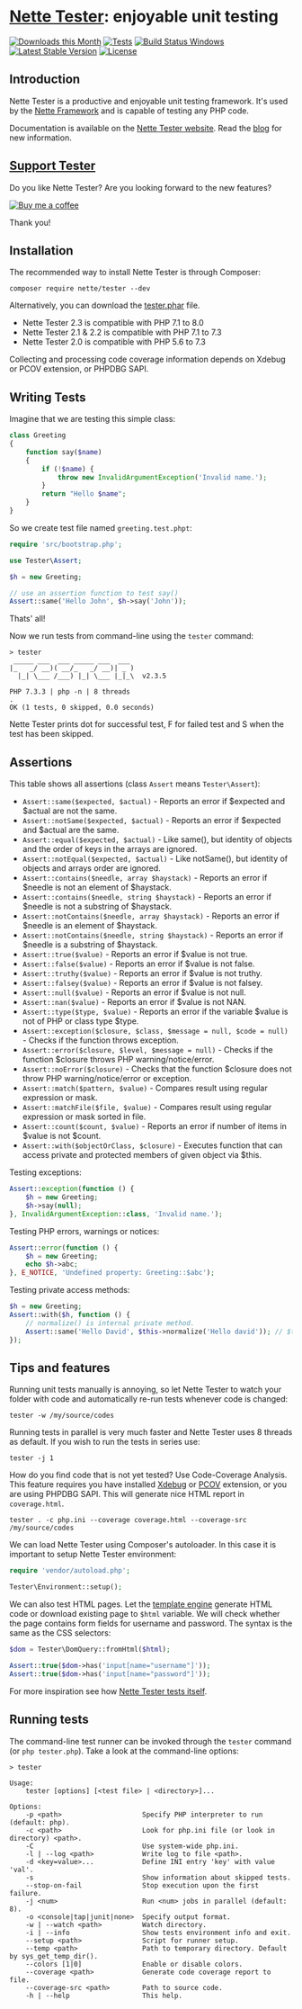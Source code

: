 [Nette Tester](https://tester.nette.org): enjoyable unit testing
================================================================

[![Downloads this Month](https://img.shields.io/packagist/dm/nette/tester.svg)](https://packagist.org/packages/nette/tester)
[![Tests](https://github.com/nette/tester/workflows/Tests/badge.svg?branch=master)](https://github.com/nette/tester/actions)
[![Build Status Windows](https://ci.appveyor.com/api/projects/status/github/nette/tester?branch=master&svg=true)](https://ci.appveyor.com/project/dg/tester/branch/master)
[![Latest Stable Version](https://poser.pugx.org/nette/tester/v/stable)](https://github.com/nette/tester/releases)
[![License](https://img.shields.io/badge/license-New%20BSD-blue.svg)](https://github.com/nette/tester/blob/master/license.md)


Introduction
------------

Nette Tester is a productive and enjoyable unit testing framework. It's used by
the [Nette Framework](https://nette.org) and is capable of testing any PHP code.

Documentation is available on the [Nette Tester website](https://tester.nette.org).
Read the [blog](https://blog.nette.org/category/tester/) for new information.


[Support Tester](https://github.com/sponsors/dg)
--------------------------------------------

Do you like Nette Tester? Are you looking forward to the new features?

[![Buy me a coffee](https://files.nette.org/icons/donation-3.svg)](https://github.com/sponsors/dg)

Thank you!


Installation
------------

The recommended way to install Nette Tester is through Composer:

```
composer require nette/tester --dev
```

Alternatively, you can download the [tester.phar](https://github.com/nette/tester/releases) file.

- Nette Tester 2.3 is compatible with PHP 7.1 to 8.0
- Nette Tester 2.1 & 2.2 is compatible with PHP 7.1 to 7.3
- Nette Tester 2.0 is compatible with PHP 5.6 to 7.3

Collecting and processing code coverage information depends on Xdebug or PCOV extension, or PHPDBG SAPI.


Writing Tests
-------------

Imagine that we are testing this simple class:

```php
class Greeting
{
	function say($name)
	{
		if (!$name) {
			throw new InvalidArgumentException('Invalid name.');
		}
		return "Hello $name";
	}
}
```

So we create test file named `greeting.test.phpt`:

```php
require 'src/bootstrap.php';

use Tester\Assert;

$h = new Greeting;

// use an assertion function to test say()
Assert::same('Hello John', $h->say('John'));
```

Thats' all!

Now we run tests from command-line using the `tester` command:

```
> tester
 _____ ___  ___ _____ ___  ___
|_   _/ __)( __/_   _/ __)| _ )
  |_| \___ /___) |_| \___ |_|_\  v2.3.5

PHP 7.3.3 | php -n | 8 threads
.
OK (1 tests, 0 skipped, 0.0 seconds)
```

Nette Tester prints dot for successful test, F for failed test
and S when the test has been skipped.


Assertions
----------

This table shows all assertions (class `Assert` means `Tester\Assert`):

- `Assert::same($expected, $actual)` - Reports an error if $expected and $actual are not the same.
- `Assert::notSame($expected, $actual)` - Reports an error if $expected and $actual are the same.
- `Assert::equal($expected, $actual)` - Like same(), but identity of objects and the order of keys in the arrays are ignored.
- `Assert::notEqual($expected, $actual)` - Like notSame(), but identity of objects and arrays order are ignored.
- `Assert::contains($needle, array $haystack)` - Reports an error if $needle is not an element of $haystack.
- `Assert::contains($needle, string $haystack)` - Reports an error if $needle is not a substring of $haystack.
- `Assert::notContains($needle, array $haystack)` - Reports an error if $needle is an element of $haystack.
- `Assert::notContains($needle, string $haystack)` - Reports an error if $needle is a substring of $haystack.
- `Assert::true($value)` - Reports an error if $value is not true.
- `Assert::false($value)` - Reports an error if $value is not false.
- `Assert::truthy($value)` - Reports an error if $value is not truthy.
- `Assert::falsey($value)` - Reports an error if $value is not falsey.
- `Assert::null($value)` - Reports an error if $value is not null.
- `Assert::nan($value)` - Reports an error if $value is not NAN.
- `Assert::type($type, $value)` -  Reports an error if the variable $value is not of PHP or class type $type.
- `Assert::exception($closure, $class, $message = null, $code = null)` -  Checks if the function throws exception.
- `Assert::error($closure, $level, $message = null)` -  Checks if the function $closure throws PHP warning/notice/error.
- `Assert::noError($closure)` -  Checks that the function $closure does not throw PHP warning/notice/error or exception.
- `Assert::match($pattern, $value)` - Compares result using regular expression or mask.
- `Assert::matchFile($file, $value)` - Compares result using regular expression or mask sorted in file.
- `Assert::count($count, $value)` - Reports an error if number of items in $value is not $count.
- `Assert::with($objectOrClass, $closure)` - Executes function that can access private and protected members of given object via $this.

Testing exceptions:

```php
Assert::exception(function () {
	$h = new Greeting;
	$h->say(null);
}, InvalidArgumentException::class, 'Invalid name.');
```

Testing PHP errors, warnings or notices:

```php
Assert::error(function () {
	$h = new Greeting;
	echo $h->abc;
}, E_NOTICE, 'Undefined property: Greeting::$abc');
```

Testing private access methods:

```php
$h = new Greeting;
Assert::with($h, function () {
	// normalize() is internal private method.
	Assert::same('Hello David', $this->normalize('Hello david')); // $this is Greeting
});
```

Tips and features
-----------------

Running unit tests manually is annoying, so let Nette Tester to watch your folder
with code and automatically re-run tests whenever code is changed:

```
tester -w /my/source/codes
```

Running tests in parallel is very much faster and Nette Tester uses 8 threads as default.
If you wish to run the tests in series use:

```
tester -j 1
```

How do you find code that is not yet tested? Use Code-Coverage Analysis. This feature
requires you have installed [Xdebug](https://xdebug.org/) or [PCOV](https://github.com/krakjoe/pcov)
extension, or you are using PHPDBG SAPI. This will generate nice HTML report in `coverage.html`.

```
tester . -c php.ini --coverage coverage.html --coverage-src /my/source/codes
```

We can load Nette Tester using Composer's autoloader. In this case
it is important to setup Nette Tester environment:

```php
require 'vendor/autoload.php';

Tester\Environment::setup();
```

We can also test HTML pages. Let the [template engine](https://latte.nette.org) generate
HTML code or download existing page to `$html` variable. We will check whether
the page contains form fields for username and password. The syntax is the
same as the CSS selectors:

```php
$dom = Tester\DomQuery::fromHtml($html);

Assert::true($dom->has('input[name="username"]'));
Assert::true($dom->has('input[name="password"]'));
```

For more inspiration see how [Nette Tester tests itself](https://github.com/nette/tester/tree/master/tests).


Running tests
-------------

The command-line test runner can be invoked through the `tester` command (or `php tester.php`). Take a look
at the command-line options:

```
> tester

Usage:
    tester [options] [<test file> | <directory>]...

Options:
    -p <path>                    Specify PHP interpreter to run (default: php).
    -c <path>                    Look for php.ini file (or look in directory) <path>.
    -C                           Use system-wide php.ini.
    -l | --log <path>            Write log to file <path>.
    -d <key=value>...            Define INI entry 'key' with value 'val'.
    -s                           Show information about skipped tests.
    --stop-on-fail               Stop execution upon the first failure.
    -j <num>                     Run <num> jobs in parallel (default: 8).
    -o <console|tap|junit|none>  Specify output format.
    -w | --watch <path>          Watch directory.
    -i | --info                  Show tests environment info and exit.
    --setup <path>               Script for runner setup.
    --temp <path>                Path to temporary directory. Default by sys_get_temp_dir().
    --colors [1|0]               Enable or disable colors.
    --coverage <path>            Generate code coverage report to file.
    --coverage-src <path>        Path to source code.
    -h | --help                  This help.
```
